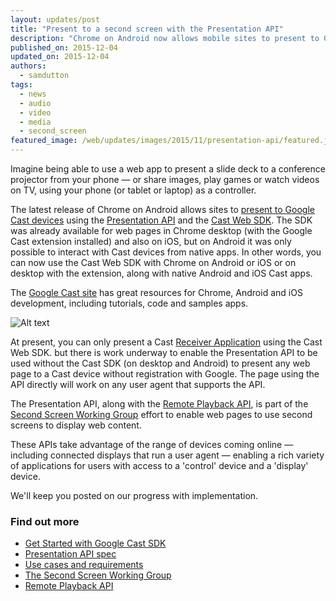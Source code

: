 ```yaml
---
layout: updates/post
title: "Present to a second screen with the Presentation API"
description: "Chrome on Android now allows mobile sites to present to Google Cast devices using the Presentation API and the Cast Web SDK."
published_on: 2015-12-04
updated_on: 2015-12-04
authors:
  - samdutton
tags:
  - news
  - audio
  - video
  - media
  - second_screen
featured_image: /web/updates/images/2015/11/presentation-api/featured.jpg
---
```


<p class="intro">Imagine being able to use a web app to present a slide deck to a conference projector from your phone — or share images, play games or watch videos on TV, using your phone (or tablet or laptop) as a controller.</p>

The latest release of Chrome on Android allows sites to [present to Google Cast devices](https://storage.googleapis.com/presentation-api/index.html)
using the [Presentation  API](https://w3c.github.io/presentation-api/) and the [Cast Web
SDK](https://developers.google.com/cast/docs/chrome_sender).  The SDK was already available for web pages in Chrome desktop (with the Google Cast extension installed) and also on iOS, but on Android it was only possible to interact with Cast devices from native apps. In other words, you can now use the Cast Web SDK with Chrome on Android or iOS or on desktop with the extension, along with native Android and iOS Cast apps.

The [Google Cast site](https://developers.google.com/cast/) has great resources for Chrome, Android and iOS development, including tutorials, code and samples apps.

![Alt text](/web/updates/images/2015/11/presentation-api/screens.jpg)


At present, you can only present a Cast [Receiver Application](https://developers.google.com/cast/docs/receiver_apps) using the Cast Web SDK. but there is work underway to enable the Presentation API to be used without the Cast SDK (on desktop and Android) to present any web page to a Cast device without registration with Google. The page using the API directly will work on any user agent that supports the API.

The Presentation API, along with the [Remote Playback API](https://w3c.github.io/remote-playback/), is part of the [Second Screen Working Group](http://www.w3.org/2014/secondscreen) effort to enable web pages to use second screens to display web content.

These APIs take advantage of the range of devices coming online — including connected displays that run a user agent — enabling a rich variety of applications for users with access to a 'control' device and a 'display' device.

We'll keep you posted on our progress with implementation.

### Find out more

* [Get Started with Google Cast SDK](https://developers.google.com/cast/)
* [Presentation API spec](http://www.w3.org/TR/presentation-api)
* [Use cases and requirements](https://github.com/w3c/presentation-api/blob/gh-pages/uc-req.md)
* [The Second Screen Working Group](http://www.w3.org/2014/secondscreen/)
* [Remote Playback API](https://w3c.github.io/remote-playback)



